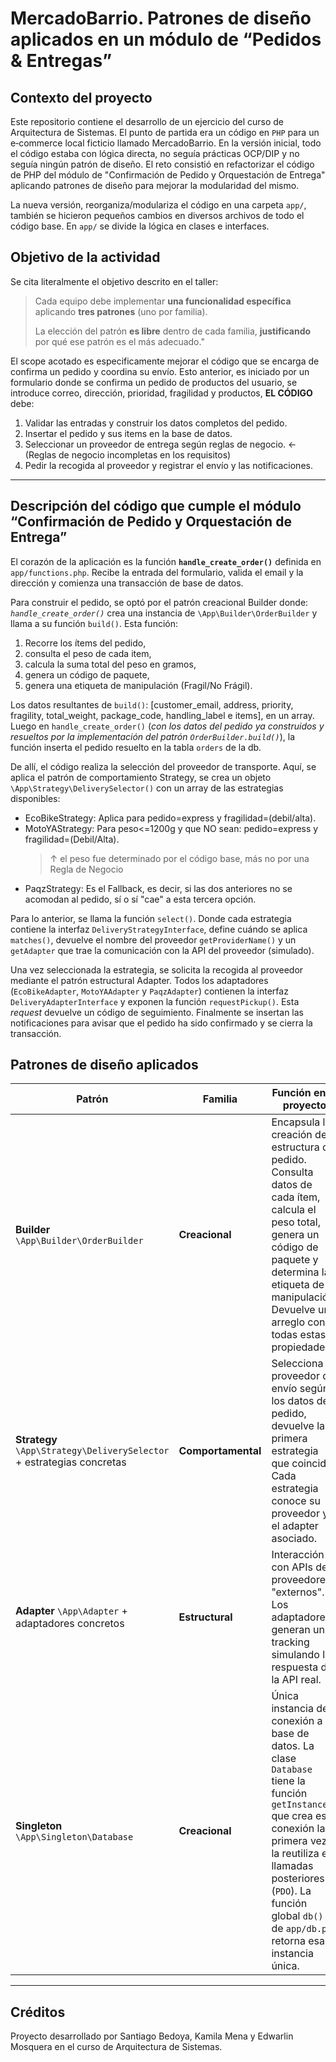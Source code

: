 # MercadoBarrio. Patrones de diseño aplicados en un módulo de “Pedidos & Entregas”

## Contexto del proyecto
Este repositorio contiene el desarrollo de un ejercicio del curso de Arquitectura de Sistemas. El punto de partida era un código en `PHP` para un e‑commerce local ficticio llamado MercadoBarrio. En la versión inicial, todo el código estaba con lógica directa, no seguía prácticas OCP/DIP y no seguía ningún patrón de diseño. El reto consistió en refactorizar el código de PHP del módulo de "Confirmación de Pedido y Orquestación de Entrega" aplicando patrones de diseño para mejorar la modularidad del mismo.

La nueva versión, reorganiza/modulariza el código en una carpeta `app/`, también se hicieron pequeños cambios en diversos archivos de todo el código base. En `app/` se divide la lógica en clases e interfaces.

## Objetivo de la actividad
Se cita literalmente el objetivo descrito en el taller: 

> Cada equipo debe implementar **una funcionalidad específica** aplicando **tres patrones** (uno por familia).
>
> La elección del patrón **es libre** dentro de cada familia, **justificando** por qué ese patrón es el más adecuado." 

El scope acotado es especificamente mejorar el código que se encarga de confirma un pedido y coordina su envío. Esto anterior, es iniciado por un formulario donde se confirma un pedido de productos del usuario, se introduce correo, dirección, prioridad, fragilidad y productos, **EL CÓDIGO** debe:

1. Validar las entradas y construir los datos completos del pedido.
2. Insertar el pedido y sus items en la base de datos.
3. Seleccionar un proveedor de entrega según reglas de negocio. ← (Reglas de negocio incompletas en los requisitos)
4. Pedir la recogida al proveedor y registrar el envío y las notificaciones.

---

## Descripción del código que cumple el módulo “Confirmación de Pedido y Orquestación de Entrega”
El corazón de la aplicación es la función **`handle_create_order()`** definida en `app/functions.php`. Recibe la entrada del formulario, valida el email y la dirección y comienza una transacción de base de datos.

Para construir el pedido, se optó por el patrón creacional Builder donde: *`handle_create_order()`* crea una instancia de `\App\Builder\OrderBuilder` y llama a su función `build()`. Esta función:
1. Recorre los ítems del pedido,
2. consulta el peso de cada item,
3. calcula la suma total del peso en gramos,
4. genera un código de paquete,
5. genera una etiqueta de manipulación (Fragil/No Frágil). 
    
Los datos resultantes de `build()`: [customer_email, address, priority, fragility, total_weight, package_code, handling_label e items], en un array. Luego en `handle_create_order()` (*con los datos del pedido ya construidos y resueltos por la implementación del patrón `OrderBuilder.build()`*), la función inserta el pedido resuelto en la tabla `orders` de la db.

De allí, el código realiza la selección del proveedor de transporte. Aquí, se aplica el patrón de comportamiento Strategy, se crea un objeto `\App\Strategy\DeliverySelector()` con un array de las estrategias disponibles:
- EcoBikeStrategy: Aplica para pedido=express y fragilidad=(debil/alta).
- MotoYAStrategy: Para peso<=1200g y que NO sean: pedido=express y fragilidad=(Debil/Alta).
    >  ↑ el peso fue determinado por el código base, más no por una Regla de Negocio 
- PaqzStrategy: Es el Fallback, es decir, si las dos anteriores no se acomodan al pedido, sí o sí "cae" a esta tercera opción.

Para lo anterior, se llama la función `select()`. Donde cada estrategia contiene la interfaz `DeliveryStrategyInterface`, define cuándo se aplica `matches()`, devuelve el nombre del proveedor `getProviderName()` y un `getAdapter` que trae la comunicación con la API del proveedor (simulado).

Una vez seleccionada la estrategia, se solicita la recogida al proveedor mediante el patrón estructural Adapter. Todos los adaptadores (`EcoBikeAdapter`, `MotoYAAdapter` y `PaqzAdapter`) contienen la interfaz `DeliveryAdapterInterface` y exponen la función `requestPickup()`. Esta *request* devuelve un código de seguimiento. Finalmente se insertan las notificaciones para avisar que el pedido ha sido confirmado y se cierra la transacción.

## Patrones de diseño aplicados

| Patrón | Familia | Función en el proyecto | Uso |
|-|-|-|-|
| **Builder** `\App\Builder\OrderBuilder` | **Creacional** | Encapsula la creación de la estructura del pedido. Consulta datos de cada ítem, calcula el peso total, genera un código de paquete y determina la etiqueta de manipulación. Devuelve un arreglo con todas estas propiedades. | `handle_create_order()` crea un `OrderBuilder`, llama a `build()` y usa el resultado para insertar el pedido y sus ítems. |
| **Strategy** `\App\Strategy\DeliverySelector` + estrategias concretas | **Comportamental** | Selecciona el proveedor de envío según los datos del pedido, devuelve la primera estrategia que coincida. Cada estrategia conoce su proveedor y el adapter asociado. | `handle_create_order()` llama `DeliverySelector.select()`, luego llama `getProviderName()` y `getAdapter()` para continuar el flujo. |
| **Adapter** `\App\Adapter` + adaptadores concretos | **Estructural** | Interacción con APIs de proveedores "externos". Los adaptadores generan un tracking simulando la respuesta de la API real. | La Strategy seleccionada devuelve el adaptador correspondiente. `requestPickup()` se llama con los datos del pedido, devolviendo un tracking que se inserta en `shipments`. |
| **Singleton** `\App\Singleton\Database` | **Creacional** | Única instancia de conexión a la base de datos. La clase `Database` tiene la función `getInstance()` que crea esta conexión la primera vez y la reutiliza en llamadas posteriores (`PDO`). La función global `db()` de `app/db.php` retorna esa instancia única. | Todas las operaciones de la aplicación obtienen la conexión mediante `db()` |

---

## Créditos
Proyecto desarrollado por Santiago Bedoya, Kamila Mena y Edwarlin Mosquera en el curso de Arquitectura de Sistemas.
